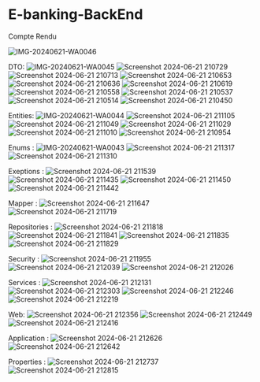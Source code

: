 # E-banking-BackEnd

Compte Rendu

![IMG-20240621-WA0046](https://github.com/notodie/E-banking-BackEnd/assets/83617004/03c49312-b799-4712-b786-cbe6302f53f1)

DTO:
![IMG-20240621-WA0045](https://github.com/notodie/E-banking-BackEnd/assets/83617004/d00da7e5-7104-4568-81d4-5085f76fb56e)
![Screenshot 2024-06-21 210729](https://github.com/notodie/E-banking-BackEnd/assets/83617004/19513f6c-e32e-4901-9719-d3b5fb17f2d6)
![Screenshot 2024-06-21 210713](https://github.com/notodie/E-banking-BackEnd/assets/83617004/cbcc61c6-0370-48ff-ae73-947c469deea3)
![Screenshot 2024-06-21 210653](https://github.com/notodie/E-banking-BackEnd/assets/83617004/2e8ddd2c-a405-4617-bcc0-884cbbc87140)
![Screenshot 2024-06-21 210636](https://github.com/notodie/E-banking-BackEnd/assets/83617004/a71b23e2-dc25-42c4-bba0-0db6a32c1dd2)
![Screenshot 2024-06-21 210619](https://github.com/notodie/E-banking-BackEnd/assets/83617004/9be0007e-765c-48f6-bf19-724b3f0119ab)
![Screenshot 2024-06-21 210558](https://github.com/notodie/E-banking-BackEnd/assets/83617004/3a426b4c-515d-4914-8416-6be2c21995a1)
![Screenshot 2024-06-21 210537](https://github.com/notodie/E-banking-BackEnd/assets/83617004/1500d2c3-277f-48c9-ae61-be46d17b1cf3)
![Screenshot 2024-06-21 210514](https://github.com/notodie/E-banking-BackEnd/assets/83617004/91a59624-255b-4f49-9c0c-7c94cba83dbd)
![Screenshot 2024-06-21 210450](https://github.com/notodie/E-banking-BackEnd/assets/83617004/5c3ed406-62ab-4f4f-bdcb-14119e044bbe)

Entities:
![IMG-20240621-WA0044](https://github.com/notodie/E-banking-BackEnd/assets/83617004/0eac1164-d174-4e66-994f-e009088270f1)
![Screenshot 2024-06-21 211105](https://github.com/notodie/E-banking-BackEnd/assets/83617004/bf988426-8a8e-41ff-9c35-bea4ddf388ed)
![Screenshot 2024-06-21 211049](https://github.com/notodie/E-banking-BackEnd/assets/83617004/81e2e946-ab81-491b-9b06-470714dd3940)
![Screenshot 2024-06-21 211029](https://github.com/notodie/E-banking-BackEnd/assets/83617004/850a0d69-c537-484e-90a9-95ee160906d4)
![Screenshot 2024-06-21 211010](https://github.com/notodie/E-banking-BackEnd/assets/83617004/6a362b29-1217-45b1-9264-54da1486106d)
![Screenshot 2024-06-21 210954](https://github.com/notodie/E-banking-BackEnd/assets/83617004/644daf10-0e45-425b-acb8-eaf2dbca322c)

Enums :
![IMG-20240621-WA0043](https://github.com/notodie/E-banking-BackEnd/assets/83617004/6cf0b697-0ef0-41ea-8039-0c850e541648)
![Screenshot 2024-06-21 211317](https://github.com/notodie/E-banking-BackEnd/assets/83617004/3331ce9d-298b-4f93-9d7c-de9e3bda9770)
![Screenshot 2024-06-21 211310](https://github.com/notodie/E-banking-BackEnd/assets/83617004/0cc259d9-67c3-4ea9-a05f-8191e9285716)

Exeptions :
![Screenshot 2024-06-21 211539](https://github.com/notodie/E-banking-BackEnd/assets/83617004/035db936-6948-4be9-9eb3-98182ea51870)
![Screenshot 2024-06-21 211435](https://github.com/notodie/E-banking-BackEnd/assets/83617004/6f2089a0-f99b-4dac-80b5-6934bea9f28a)
![Screenshot 2024-06-21 211450](https://github.com/notodie/E-banking-BackEnd/assets/83617004/6860c05a-8af5-4b09-bcf6-68fde6a22be4)
![Screenshot 2024-06-21 211442](https://github.com/notodie/E-banking-BackEnd/assets/83617004/a8222fd2-d7cd-4069-80e8-ca60a7785c68)

Mapper :
![Screenshot 2024-06-21 211647](https://github.com/notodie/E-banking-BackEnd/assets/83617004/ffbb5e82-eab7-48b2-a5ba-596df0c90b72)
![Screenshot 2024-06-21 211719](https://github.com/notodie/E-banking-BackEnd/assets/83617004/f4b2402b-48ea-49ba-a531-cd412d9390f3)

Repositories :
![Screenshot 2024-06-21 211818](https://github.com/notodie/E-banking-BackEnd/assets/83617004/75571e19-5224-441a-9874-11a77aa8ccb6)
![Screenshot 2024-06-21 211841](https://github.com/notodie/E-banking-BackEnd/assets/83617004/48083195-0e58-4905-af4f-239c81ef53a9)
![Screenshot 2024-06-21 211835](https://github.com/notodie/E-banking-BackEnd/assets/83617004/3f8ff936-cbab-4eff-b3ea-fbfe3157f844)
![Screenshot 2024-06-21 211829](https://github.com/notodie/E-banking-BackEnd/assets/83617004/b9b79572-5745-41ba-aa34-9c2a16f7327f)

Security :
![Screenshot 2024-06-21 211955](https://github.com/notodie/E-banking-BackEnd/assets/83617004/729daf07-18d0-4f12-939f-fd24808bd443)
![Screenshot 2024-06-21 212039](https://github.com/notodie/E-banking-BackEnd/assets/83617004/132417f9-7b43-49c2-9b50-ae602e46d325)
![Screenshot 2024-06-21 212026](https://github.com/notodie/E-banking-BackEnd/assets/83617004/314ab5e5-4d5e-41b3-9ec0-6b791bfef91a)

Services :
![Screenshot 2024-06-21 212131](https://github.com/notodie/E-banking-BackEnd/assets/83617004/7097e321-20e3-4a9a-9df2-5b881a135155)
![Screenshot 2024-06-21 212303](https://github.com/notodie/E-banking-BackEnd/assets/83617004/2beb02ba-c1b7-426e-83f1-ad1f04c823c5)
![Screenshot 2024-06-21 212246](https://github.com/notodie/E-banking-BackEnd/assets/83617004/38b00f03-e014-41c1-8f15-588be010a0c5)
![Screenshot 2024-06-21 212219](https://github.com/notodie/E-banking-BackEnd/assets/83617004/c8ef8f93-2ff8-4d5d-9ede-28f24253c02d)

Web:
![Screenshot 2024-06-21 212356](https://github.com/notodie/E-banking-BackEnd/assets/83617004/f40b9c0c-38dd-4761-8d84-ba135436368d)
![Screenshot 2024-06-21 212449](https://github.com/notodie/E-banking-BackEnd/assets/83617004/2ff44ece-0b2b-49c3-892d-19745065b84f)
![Screenshot 2024-06-21 212416](https://github.com/notodie/E-banking-BackEnd/assets/83617004/00fecc44-ea4f-469f-bbb7-47632ac72bb2)

Application :
![Screenshot 2024-06-21 212626](https://github.com/notodie/E-banking-BackEnd/assets/83617004/35e1e605-a70c-4df0-b2e8-93021c8a1bf7)
![Screenshot 2024-06-21 212642](https://github.com/notodie/E-banking-BackEnd/assets/83617004/505340e7-8e75-4370-a1ee-9340ddcef657)

Properties :
![Screenshot 2024-06-21 212737](https://github.com/notodie/E-banking-BackEnd/assets/83617004/60c74180-6490-473e-9296-c67a93e23023)
![Screenshot 2024-06-21 212815](https://github.com/notodie/E-banking-BackEnd/assets/83617004/82e4bb62-afc6-4e27-b259-24bfc8c142bd)
